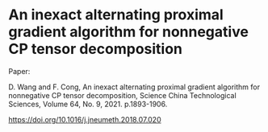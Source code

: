 # An inexact alternating proximal gradient algorithm for nonnegative CP tensor decomposition
Paper:

D. Wang and F. Cong, An inexact alternating proximal gradient algorithm for nonnegative CP tensor decomposition, Science China Technological Sciences, Volume 64, No. 9, 2021. p.1893-1906.

https://doi.org/10.1016/j.jneumeth.2018.07.020

